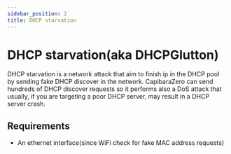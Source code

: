 ```yaml
---
sidebar_position: 2
title: DHCP starvation
---
```


# DHCP starvation(aka DHCPGlutton)

DHCP starvation is a network attack that aim to finish ip in the DHCP pool by sending fake DHCP discover in the network. CapibaraZero can send hundreds of DHCP discover requests so it performs also a DoS attack that usually, if you are targeting a poor DHCP server, may result in a DHCP server crash.

## Requirements

- An ethernet interface(since WiFi check for fake MAC address requests)